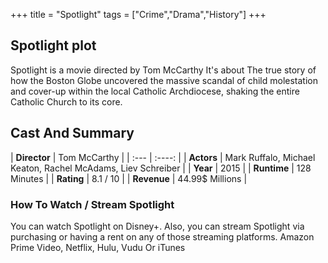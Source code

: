 +++
title = "Spotlight"
tags = ["Crime","Drama","History"]
+++
## Spotlight plot
Spotlight is a movie directed by Tom McCarthy It's about The true story of how the Boston Globe uncovered the massive scandal of child molestation and cover-up within the local Catholic Archdiocese, shaking the entire Catholic Church to its core.
## Cast And Summary
| **Director**      | Tom McCarthy |
    | :---        |    :----:   |
    |  **Actors** | Mark Ruffalo, Michael Keaton, Rachel McAdams, Liev Schreiber |
    | **Year**   | 2015    |
    |  **Runtime** | 128 Minutes |
    |  **Rating** | 8.1 / 10 | 
    |  **Revenue** | 44.99$ Millions |
### How To Watch / Stream Spotlight
You can watch Spotlight on Disney+.
Also, you can stream Spotlight via purchasing or having a rent on any of those streaming platforms.
Amazon Prime Video, Netflix, Hulu, Vudu Or iTunes